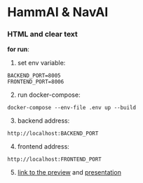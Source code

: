 # HammAI & NavAI

### HTML and clear text

**for run**:
1) set env variable:
```
BACKEND_PORT=8005
FRONTEND_PORT=8006
```
2) run docker-compose:
```
docker-compose --env-file .env up --build
```
3) backend address: 
```commandline
http://localhost:BACKEND_PORT
```
4) frontend address: 
```commandline
http://localhost:FRONTEND_PORT
```
5) [link to the preview](https://drive.google.com/file/d/1nKVEntGDkCQlUuKkcJtc8PN9KXBQnc4y/view?usp=sharing) and [presentation](https://docs.google.com/presentation/d/1SYX7P5-FobwfJRxwEDB0raLcvawMMB6rwvf_wDb1nKQ/edit#slide=id.g280424bac3a_0_81)
   
